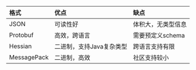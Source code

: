 | 格式          | 优点             | 缺点          |
|:------------|:---------------|:------------|
| JSON        | 可读性好           | 体积大，无类型信息   |
| Protobuf    | 高效，跨语言         | 需要预定义schema |
| Hessian     | 二进制，支持Java复杂类型 | 跨语言支持有限     |
| MessagePack | 二进制，高效         | 社区支持较小      |

